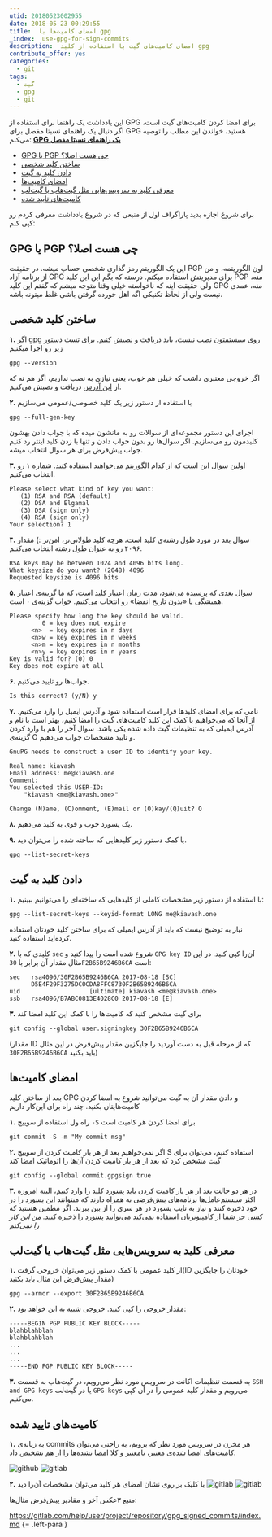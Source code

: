 ```yaml
---
utid: 20180523002955
date: 2018-05-23 00:29:55
title:  امضای کامیت‌ها با gpg
_index:  use-gpg-for-sign-commits
description:  امضای کامیت‌های گیت با استفاده از کلید gpg
contribute_offer: yes
categories:
  - git
tags:
  - گیت
  - gpg
  - git
---
```

این یادداشت یک راهنما برای استفاده از GPG برای امضا کردن کامیت‌های گیت است، اگر دنبال یک راهنمای نسبتا مفصل برای GPG هستید، خواندن این مطلب را توصیه می‌کنم:
**[GPG یک راهنمای نسبتا مفصل](http://fzero.rubi.gd/post/general/gpg-step-by-step/)**

- [GPG یا PGP چی هست اصلا؟](#gpg_یا_pgp_چی_هست_اصلا_)
- [ساختن کلید شخصی](#ساختن_کلید_شخصی)
- [دادن کلید به گیت](#دادن_کلید_به_گیت)
- [امضای کامیت‌ها](#امضای_کامیت‌ها)
- [معرفی کلید به سرویس‌هایی مثل گیت‌هاب یا گیت‌لب](#معرفی_کلید_به_سرویس‌هایی_مثل_گیت‌هاب_یا_گیت‌لب)
- [کامیت‌های تایید شده](#کامیت‌های_تایید_شده)

برای شروع اجازه بدید پاراگراف اول از منبعی که در شروع یادداشت معرفی کردم رو کپی کنم:

## GPG یا PGP چی هست اصلا؟
این یک الگوریتم رمز گذاری شخصی حساب میشه. در حقیقت PGP اون الگوریتمه، و من از برنامه آزاد GPG برای مدیریتش استفاده میکنم. درسته که بگم این این کلید PGP منه، ولی حقیقت اینه که ناخواسته خیلی وقتا متوجه میشم که گفتم این کلید GPG منه، عمدی نیست ولی از لحاظ تکنیکی اگه اهل خورده گرفتن باشی غلط میتونه باشه.

## ساختن کلید شخصی

**۱.** اگر gpg روی سیستمتون نصب نیست، باید دریافت و نصبش کنیم. برای تست دستور زیر رو اجرا میکنیم

	gpg --version

اگر خروجی معتبری داشت که خیلی هم خوب، یعنی نیازی به نصب نداریم، اگر هم نه که از [این آدرس](https://www.gnupg.org/download/index.html) دریافت و نصبش می‌کنیم.

**۲.** با استفاده از دستور زیر یک کلید خصوصی/عمومی می‌سازیم

    gpg --full-gen-key

اجرای این دستور مجموعه‌ای از سوالات رو به مانشون میده که با جواب دادن بهشون کلیدمون رو می‌سازیم. اگر سوال‌ها رو بدون جواب دادن و تنها با زدن کلید اینتر رد کنیم جواب پیش‌فرض برای هر سوال انتخاب میشه.

**۳.** اولین سوال این است که از کدام الگوریتم می‌خواهید استفاده کنید. شماره ۱ رو انتخاب می‌کنیم.

	Please select what kind of key you want:
	   (1) RSA and RSA (default)
	   (2) DSA and Elgamal
	   (3) DSA (sign only)
	   (4) RSA (sign only)
	Your selection? 1

**۴.** سوال بعد در مورد طول  رشته‌ی کلید است، هرچه کلید طولانی‌تر، امن‌تر :) مقدار ۴۰۹۶ رو به عنوان طول رشته انتخاب می‌کنیم.

	RSA keys may be between 1024 and 4096 bits long.
	What keysize do you want? (2048) 4096
	Requested keysize is 4096 bits

**۵.** سوال بعدی که پرسیده می‌شود، مدت زمان اعتبار کلید است، که ما گزینه‌ی اعتبار همیشگی یا «بدون تاریخ انقضا» رو انتخاب می‌کنیم. جواب گزینه‌ی ۰ است.

	Please specify how long the key should be valid.
    	     0 = key does not expire
    	  <n>  = key expires in n days
    	  <n>w = key expires in n weeks
    	  <n>m = key expires in n months
    	  <n>y = key expires in n years
	Key is valid for? (0) 0
	Key does not expire at all

**۶.** جواب‌ها رو تایید می‌کنیم.

	Is this correct? (y/N) y

**۷.** نامی که برای امضای کلیدها قرار است استفاده شود و آدرس ایمیل‌ را وارد می‌کنیم. از آنجا که می‌خواهیم با کمک این کلید کامیت‌های گیت را امضا کنیم، بهتر است با نام و آدرس ایمیلی که به تنظیمات گیت داده‌ شده یکی باشد. سوال آخر را هم با وارد کردن گزینه‌ی O و تایید مشخصات جواب می‌دهیم.

	GnuPG needs to construct a user ID to identify your key.

	Real name: kiavash
	Email address: me@kiavash.one
	Comment:
	You selected this USER-ID:
		"kiavash <me@kiavash.one>"

	Change (N)ame, (C)omment, (E)mail or (O)kay/(Q)uit? O

**۸.** یک پسورد خوب و قوی به کلید می‌دهیم.

**۹.** با کمک دستور زیر کلید‌هایی که ساخته شده را می‌توان دید.

	gpg --list-secret-keys



## دادن کلید به گیت

**۱.** با استفاده از دستور زیر مشخصات کاملی از کلید‌هایی که ساخته‌ای را می‌توانیم ببینیم:

	gpg --list-secret-keys --keyid-format LONG me@kiavash.one

نیاز به توضیح نیست که باید از آدرس ایمیلی که برای ساختن کلید خودتان استفاده کرده‌اید استفاده کنید.

**۲.** کلیدی که با `sec` شروع شده است را پیدا کنید و `GPG key ID` آن‌را کپی کنید. در این مثال مقدار آن برابر با `30F2B65B9246B6CA` است:

	sec   rsa4096/30F2B65B9246B6CA 2017-08-18 [SC]
	      D5E4F29F3275DC0CDA8FFC8730F2B65B9246B6CA
	uid                   [ultimate] kiavash <me@kiavash.one>
	ssb   rsa4096/B7ABC0813E4028C0 2017-08-18 [E]

**۳.** برای گیت مشخص کنید که کامیت‌ها را با کمک این کلید امضا کند

	git config --global user.signingkey 30F2B65B9246B6CA

(مقدار ID که از مرحله قبل به دست آوردید را جایگزین مقدار پیش‌فرض در این مثال `30F2B65B9246B6CA` باید بکنید)

## امضای کامیت‌ها

بعد از ساختن کلید GPG و دادن مقدار آن به گیت می‌توانید شروع به امضا کردن کامیت‌هایتان بکنید. چند راه برای این‌کار داریم

**۱.** راه ول استفاده از سوییچ `-S` برای امضا کردن هر کامیت است

	git commit -S -m "My commit msg"

**۲.** اگر نمی‌خواهیم بعد از هر بار کامیت کردن از سوییچ S استفاده کنیم، می‌توان برای گیت مشخص کرد که بعد از هر بار کامیت کردن آن‌ها را اتوماتیک امضا کند

	git config --global commit.gpgsign true

**۳.** در هر دو حالت بعد از هر بار کامیت کردن باید پسورد کلید را وارد کنیم، البته امروزه اکثر سیستم‌عامل‌ها برنامه‌های پیش‌فرضی به همراه دارند که میتوانند این پسورد را در خود ذخیره کنند و نیاز به تایپ پسورد در هر سری را از بین ببرند. اگر مطمین هستید که کسی جز شما از کامپیوترتان استفاده نمی‌کند می‌توانید پسورد را ذخیره کنید. *من این کار را نمی‌کنم*

## معرفی کلید به سرویس‌هایی مثل گیت‌هاب یا گیت‌لب

**۱.** از کلید عمومی با کمک دستور زیر می‌توان خروجی گرفت(ID خودتان را جایگزین مقدار پیش‌فرض این مثال باید بکنید)

	gpg --armor --export 30F2B65B9246B6CA

**۲.** مقدار خروجی را کپی کنید. خروجی شبیه به این خواهد بود:

	-----BEGIN PGP PUBLIC KEY BLOCK-----
	blahblahblah
	blahblahblah
	...
	...
	...
	-----END PGP PUBLIC KEY BLOCK-----

**۳.** به قسمت تنظیمات اکانت در سرویس مورد نظر می‌رویم، در گیت‌هاب به قسمت `SSH and GPG keys` یا در گیت‌لب `GPG keys` می‌رویم و مقدار کلید عمومی را در آن کپی می‌کنیم.

## کامیت‌های تایید شده

**۱.** به زبانه‌ی commits هر مخزن در سرویس مورد نظر که برویم، به راحتی می‌توان کامیت‌های امضا شده‌ی معتبر، نامعتبر و کلا امضا نشده‌ها را از هم تشخیص داد.

![github](/images/2018-5-23-use-gpg-for-sign-commits-github.png)
![gitlab](/images/2018-5-23-use-gpg-for-sign-commits-gitlab-01.png)

**۲.** با کلیک بر روی نشان امضای هر کلید می‌توان مشخصات آن‌را دید
![gitlab](/images/2018-5-23-use-gpg-for-sign-commits-gitlab-02.png)
![gitlab](/images/2018-5-23-use-gpg-for-sign-commits-gitlab-03.png)


منبع ۳عکس آخر و مقادیر پیش‌فرض مثال‌ها:

https://gitlab.com/help/user/project/repository/gpg_signed_commits/index.md
{= .left-para }
